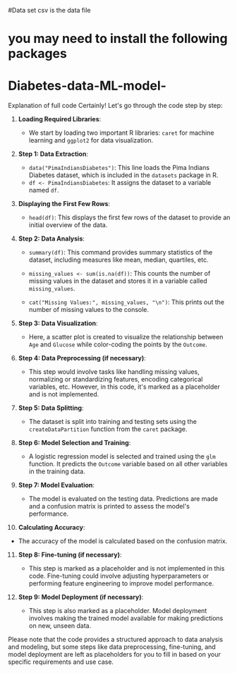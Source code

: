 #Data set csv is the data file 
# you may need to install the following packages 


# Diabetes-data-ML-model-
Explanation of full code 
Certainly! Let's go through the code step by step:

1. **Loading Required Libraries**:
   - We start by loading two important R libraries: `caret` for machine learning and `ggplot2` for data visualization.

2. **Step 1: Data Extraction**:
   - `data("PimaIndiansDiabetes")`: This line loads the Pima Indians Diabetes dataset, which is included in the `datasets` package in R.
   - `df <- PimaIndiansDiabetes`: It assigns the dataset to a variable named `df`.

3. **Displaying the First Few Rows**:
   - `head(df)`: This displays the first few rows of the dataset to provide an initial overview of the data.

4. **Step 2: Data Analysis**:
   - `summary(df)`: This command provides summary statistics of the dataset, including measures like mean, median, quartiles, etc.

   - `missing_values <- sum(is.na(df))`: This counts the number of missing values in the dataset and stores it in a variable called `missing_values`.

   - `cat("Missing Values:", missing_values, "\n")`: This prints out the number of missing values to the console.

5. **Step 3: Data Visualization**:
   - Here, a scatter plot is created to visualize the relationship between `Age` and `Glucose` while color-coding the points by the `Outcome`.

6. **Step 4: Data Preprocessing (if necessary)**:
   - This step would involve tasks like handling missing values, normalizing or standardizing features, encoding categorical variables, etc. However, in this code, it's marked as a placeholder and is not implemented.

7. **Step 5: Data Splitting**:
   - The dataset is split into training and testing sets using the `createDataPartition` function from the `caret` package.

8. **Step 6: Model Selection and Training**:
   - A logistic regression model is selected and trained using the `glm` function. It predicts the `Outcome` variable based on all other variables in the training data.

9. **Step 7: Model Evaluation**:
   - The model is evaluated on the testing data. Predictions are made and a confusion matrix is printed to assess the model's performance.

10. **Calculating Accuracy**:
   - The accuracy of the model is calculated based on the confusion matrix.

11. **Step 8: Fine-tuning (if necessary)**:
    - This step is marked as a placeholder and is not implemented in this code. Fine-tuning could involve adjusting hyperparameters or performing feature engineering to improve model performance.

12. **Step 9: Model Deployment (if necessary)**:
    - This step is also marked as a placeholder. Model deployment involves making the trained model available for making predictions on new, unseen data.

Please note that the code provides a structured approach to data analysis and modeling, but some steps like data preprocessing, fine-tuning, and model deployment are left as placeholders for you to fill in based on your specific requirements and use case.
